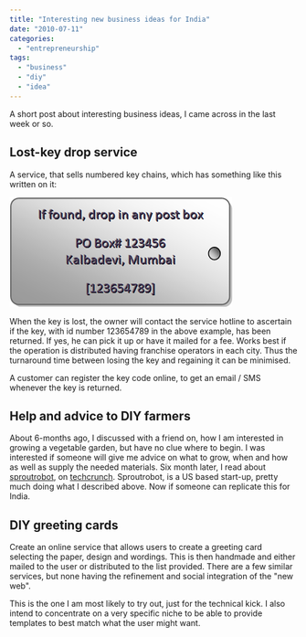 ```yaml
---
title: "Interesting new business ideas for India"
date: "2010-07-11"
categories: 
  - "entrepreneurship"
tags: 
  - "business"
  - "diy"
  - "idea"
---
```


A short post about interesting business ideas, I came across in the last week or so.

## Lost-key drop service

A service, that sells numbered key chains, which has something like this written on it:

![](images/keychain.png "Sample Keychain")

When the key is lost, the owner will contact the service hotline to ascertain if the key, with id number 123654789 in the above example, has been returned. If yes, he can pick it up or have it mailed for a fee. Works best if the operation is distributed having franchise operators in each city. Thus the turnaround time between losing the key and regaining it can be minimised.

A customer can register the key code online, to get an email / SMS whenever the key is returned.

## Help and advice to DIY farmers

About 6-months ago, I discussed with a friend on, how I am interested in growing a vegetable garden, but have no clue where to begin. I was interested if someone will give me advice on what to grow, when and how as well as supply the needed materials. Six month later, I read about [sproutrobot](http://www.sproutrobot.com/), on [techcrunch](http://techcrunch.com/2010/06/04/gardening-for-dummies-sproutrobot-sends-you-seeds-and-tells-you-when-to-plant-them/). Sproutrobot, is a US based start-up, pretty much doing what I described above. Now if someone can replicate this for India.

## DIY greeting cards

Create an online service that allows users to create a greeting card selecting the paper, design and wordings. This is then handmade and either mailed to the user or distributed to the list provided. There are a few similar services, but none having the refinement and social integration of the "new web".

This is the one I am most likely to try out, just for the technical kick. I also intend to concentrate on a very specific niche to be able to provide templates to best match what the user might want.
